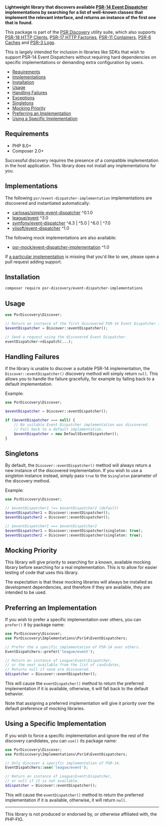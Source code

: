 **Lightweight library that discovers available [PSR-14 Event Dispatcher](https://www.php-fig.org/psr/psr-14/) implementations by searching for a list of well-known classes that implement the relevant interface, and returns an instance of the first one that is found.**

This package is part of the [PSR Discovery](https://github.com/psr-discovery) utility suite, which also supports [PSR-18 HTTP Clients](https://github.com/psr-discovery/http-client-implementations), [PSR-17 HTTP Factories](https://github.com/psr-discovery/http-factory-implementations), [PSR-11 Containers](https://github.com/psr-discovery/container-implementations), [PSR-6 Caches](https://github.com/psr-discovery/cache-implementations) and [PSR-3 Logs](https://github.com/psr-discovery/log-implementations).

This is largely intended for inclusion in libraries like SDKs that wish to support PSR-14 Event Dispatchers without requiring hard dependencies on specific implementations or demanding extra configuration by users.

-   [Requirements](#requirements)
-   [Implementations](#implementations)
-   [Installation](#installation)
-   [Usage](#usage)
-   [Handling Failures](#handling-failures)
-   [Exceptions](#exceptions)
-   [Singletons](#singletons)
-   [Mocking Priority](#mocking-priority)
-   [Preferring an Implementation](#preferring-an-implementation)
-   [Using a Specific Implementation](#using-a-specific-implementation)

## Requirements

-   PHP 8.0+
-   Composer 2.0+

Successful discovery requires the presence of a compatible implementation in the host application. This library does not install any implementations for you.

## Implementations

The following `psr/event-dispatcher-implementation` implementations are discovered and instantiated automatically:

-   [carlosas/simple-event-dispatcher](https://github.com/carlosas/simple-event-dispatcher) ^0.1.0
-   [league/event](https://github.com/thephpleague/event) ^3.0
-   [symfony/event-dispatcher](https://github.com/symfony/event-dispatcher) ^4.3 | ^5.0 | ^6.0 | ^7.0
-   [yiisoft/event-dispatcher](https://github.com/yiisoft/event-dispatcher) ^1.0

The following mock implementations are also available:

-   [psr-mock/event-dispatcher-implementation](https://github.com/psr-mock/event-dispatcher-implementation) ^1.0

If [a particular implementation](https://packagist.org/providers/psr/event-dispatcher-implementation) is missing that you'd like to see, please open a pull request adding support.

## Installation

```bash
composer require psr-discovery/event-dispatcher-implementations
```

## Usage

```php
use PsrDiscovery\Discover;

// Return an instance of the first discovered PSR-14 Event Dispatcher implementation.
$eventDispatcher = Discover::eventDispatcher();

// Send a request using the discovered Event Dispatcher.
eventDispatcher->dispatch(...);
```

## Handling Failures

If the library is unable to discover a suitable PSR-14 implementation, the `Discover::eventDispatcher()` discovery method will simply return `null`. This allows you to handle the failure gracefully, for example by falling back to a default implementation.

Example:

```php
use PsrDiscovery\Discover;

$eventDispatcher = Discover::eventDispatcher();

if ($eventDispatcher === null) {
    // No suitable Event Dispatcher implementation was discovered.
    // Fall back to a default implementation.
    $eventDispatcher = new DefaultEventDispatcher();
}
```

## Singletons

By default, the `Discover::eventDispatcher()` method will always return a new instance of the discovered implementation. If you wish to use a singleton instance instead, simply pass `true` to the `$singleton` parameter of the discovery method.

Example:

```php
use PsrDiscovery\Discover;

// $eventDispatcher1 !== $eventDispatcher2 (default)
$eventDispatcher1 = Discover::eventDispatcher();
$eventDispatcher2 = Discover::eventDispatcher();

// $eventDispatcher1 === $eventDispatcher2
$eventDispatcher1 = Discover::eventDispatcher(singleton: true);
$eventDispatcher2 = Discover::eventDispatcher(singleton: true);
```

## Mocking Priority

This library will give priority to searching for a known, available mocking library before searching for a real implementation. This is to allow for easier testing of code that uses this library.

The expectation is that these mocking libraries will always be installed as development dependencies, and therefore if they are available, they are intended to be used.

## Preferring an Implementation

If you wish to prefer a specific implementation over others, you can `prefer()` it by package name:

```php
use PsrDiscovery\Discover;
use PsrDiscovery\Implementations\Psr14\EventDispatchers;

// Prefer the a specific implementation of PSR-14 over others.
EventDispatchers::prefer('league/event');

// Return an instance of League\Event\Dispatcher,
// or the next available from the list of candidates,
// Returns null if none are discovered.
$dispatcher = Discover::eventDispatcher();
```

This will cause the `eventDispatcher()` method to return the preferred implementation if it is available, otherwise, it will fall back to the default behavior.

Note that assigning a preferred implementation will give it priority over the default preference of mocking libraries.

## Using a Specific Implementation

If you wish to force a specific implementation and ignore the rest of the discovery candidates, you can `use()` its package name:

```php
use PsrDiscovery\Discover;
use PsrDiscovery\Implementations\Psr14\EventDispatchers;

// Only discover a specific implementation of PSR-14.
EventDispatchers::use('league/event');

// Return an instance of League\Event\Dispatcher,
// or null if it is not available.
$dispatcher = Discover::eventDispatcher();
```

This will cause the `eventDispatcher()` method to return the preferred implementation if it is available, otherwise, it will return `null`.

---

This library is not produced or endorsed by, or otherwise affiliated with, the PHP-FIG.
